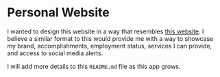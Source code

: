 # Personal Website

I wanted to design this website in a way that resembles [this website](https://www.design-that.com/#home). I believe a similar format to this would provide me with a way to showcase my brand, accomplishments, employment status, services I can provide, and access to social media alerts.

I will add more details to this `README.md` file as this app grows.
